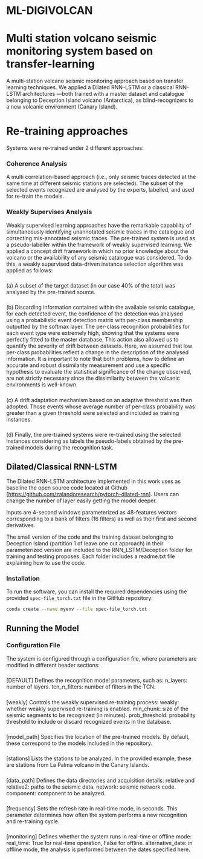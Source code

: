 # ML-DIGIVOLCAN
# Multi station volcano seismic monitoring system based on transfer-learning
A multi-station volcano seismic monitoring approach based on transfer learning techniques. We applied a Dilated RNN–LSTM or a classical RNN-LSTM architectures —both trained with a master dataset and catalogue belonging to Deception Island volcano (Antarctica), as blind-recognizers to a new volcanic environment (Canary Island). 

# Re-training approaches
Systems were re-trained under 2 different approaches: 

### Coherence Analysis
A multi correlation-based approach (i.e., only seismic traces detected at the same time at different seismic stations are selected). The subset of the selected events recognized are analysed by the experts, labelled, and used for re-train the models.

### Weakly Supervises Analysis
Weakly supervised learning approaches have the remarkable capability of simultaneously identifying unannotated seismic traces in the catalogue and correcting mis-annotated seismic traces. The pre-trained system is used as a pseudo-labeller within the framework of weakly supervised learning. We applied a concept drift framework in which no prior knowledge about the volcano or the availability of any seismic catalogue was considered. To do this, a weakly supervised
data-driven instance selection algorithm was applied as follows:
#####
  (a) A subset of the target dataset (in our case 40% of the total) was analysed by the pre-trained source.
#####
  (b) Discarding information contained within the available seismic catalogue, for each detected event, the confidence of the detection was analysed using a probabilistic event detection matrix with per-class membership outputted by the softmax layer. The per-class recognition probabilities for each event type were extremely high, showing that the systems were perfectly fitted to the master database. This action also allowed us to quantify the severity of drift between datasets. Here, we assumed that low per-class probabilities reflect a change in the description of the analysed information. It is important to note that both problems, how to define an accurate and robust dissimilarity measurement and use a specific hypothesis to evaluate
the statistical significance of the change observed, are not strictly necessary since the dissimilarity between the volcanic environments is well-known.
#####
  (c) A drift adaptation mechanism based on an adaptive threshold was then adopted. Those events whose average number of per-class probability was greater than a given threshold were selected and included as training instances.
  #####
  (d) Finally, the pre-trained systems were re-trained using the selected instances considering as labels the pseudo-labels obtained by the pre-trained models during the recognition task.


## Dilated/Classical RNN-LSTM

The Dilated RNN-LSTM architecture implemented in this work uses as baseline the open source code located at Github [https://github.com/zalandoresearch/pytorch-dilated-rnn]. Users can change the number of layer easily getting the model deeper.

Inputs are 4-second windows parameterized as 48-features vectors corresponding to a bank of filters (16 filters) as well as their first and second derivatives.

The small version of the code and the training dataset belonging to Deception Island (partition 1 of leave one out approach) in their parameterized version are included to the RNN_LSTM/Deception folder for training and testing proposes. Each folder includes a readme.txt file explaining how to use the code.

### Installation

To run the software, you can install the required dependencies using the provided `spec-file_torch.txt` file in the GitHub repository:  

```bash
conda create --name myenv --file spec-file_torch.txt
``` 

## Running the Model

### Configuration File
The system is configured through a configuration file, where parameters are modified in different header sections:
#####
[DEFAULT]
Defines the recognition model parameters, such as:
  n_layers: number of layers.
  tcn_n_filters: number of filters in the TCN.
#####
[weakly]
  Controls the weakly supervised re-training process:
  weakly: whether weakly supervised re-training is enabled.
  min_chunk: size of the seismic segments to be recognized (in minutes).
  prob_threshold: probability threshold to include or discard recognized events in the database.
#####
[model_path]
Specifies the location of the pre-trained models. By default, these correspond to the models included in the repository.
#####
[stations]
Lists the stations to be analyzed. In the provided example, these are stations from La Palma volcano in the Canary Islands.
#####
[data_path]
  Defines the data directories and acquisition details:
  relative and relative2: paths to the seismic data.
  network: seismic network code.
  component: component to be analyzed.
#####
[frequency]
Sets the refresh rate in real-time mode, in seconds. This parameter determines how often the system performs a new recognition and re-training cycle.
#####
[monitoring]
  Defines whether the system runs in real-time or offline mode:
  real_time: True for real-time operation, False for offline.
  alternative_date: in offline mode, the analysis is performed between the dates specified here.
#####



